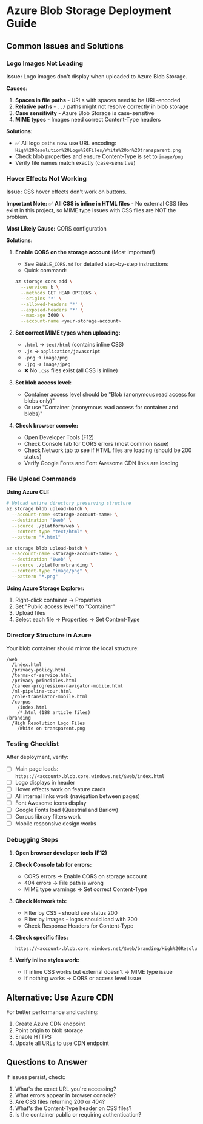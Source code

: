 # Azure Blob Storage Deployment Guide

## Common Issues and Solutions

### Logo Images Not Loading

**Issue:** Logo images don't display when uploaded to Azure Blob Storage.

**Causes:**
1. **Spaces in file paths** - URLs with spaces need to be URL-encoded
2. **Relative paths** - `../` paths might not resolve correctly in blob storage
3. **Case sensitivity** - Azure Blob Storage is case-sensitive
4. **MIME types** - Images need correct Content-Type headers

**Solutions:**
- ✅ All logo paths now use URL encoding: `High%20Resolution%20Logo%20Files/White%20on%20transparent.png`
- Check blob properties and ensure Content-Type is set to `image/png`
- Verify file names match exactly (case-sensitive)

### Hover Effects Not Working

**Issue:** CSS hover effects don't work on buttons.

**Important Note:** ✅ **All CSS is inline in HTML files** - No external CSS files exist in this project, so MIME type issues with CSS files are NOT the problem.

**Most Likely Cause:** CORS configuration

**Solutions:**

1. **Enable CORS on the storage account** (Most Important!)
   - See `ENABLE_CORS.md` for detailed step-by-step instructions
   - Quick command:
   ```bash
   az storage cors add \
     --services b \
     --methods GET HEAD OPTIONS \
     --origins '*' \
     --allowed-headers '*' \
     --exposed-headers '*' \
     --max-age 3600 \
     --account-name <your-storage-account>
   ```

2. **Set correct MIME types when uploading:**
   - `.html` → `text/html` (contains inline CSS)
   - `.js` → `application/javascript`
   - `.png` → `image/png`
   - `.jpg` → `image/jpeg`
   - ❌ No `.css` files exist (all CSS is inline)

3. **Set blob access level:**
   - Container access level should be "Blob (anonymous read access for blobs only)"
   - Or use "Container (anonymous read access for container and blobs)"

4. **Check browser console:**
   - Open Developer Tools (F12)
   - Check Console tab for CORS errors (most common issue)
   - Check Network tab to see if HTML files are loading (should be 200 status)
   - Verify Google Fonts and Font Awesome CDN links are loading

### File Upload Commands

**Using Azure CLI:**
```bash
# Upload entire directory preserving structure
az storage blob upload-batch \
  --account-name <storage-account-name> \
  --destination '$web' \
  --source ./platform/web \
  --content-type "text/html" \
  --pattern "*.html"

az storage blob upload-batch \
  --account-name <storage-account-name> \
  --destination '$web' \
  --source ./platform/branding \
  --content-type "image/png" \
  --pattern "*.png"
```

**Using Azure Storage Explorer:**
1. Right-click container → Properties
2. Set "Public access level" to "Container"
3. Upload files
4. Select each file → Properties → Set Content-Type

### Directory Structure in Azure

Your blob container should mirror the local structure:
```
/web
  /index.html
  /privacy-policy.html
  /terms-of-service.html
  /privacy-principles.html
  /career-progression-navigator-mobile.html
  /ml-pipeline-tour.html
  /role-translator-mobile.html
  /corpus
    /index.html
    /*.html (188 article files)
/branding
  /High Resolution Logo Files
    /White on transparent.png
```

### Testing Checklist

After deployment, verify:

- [ ] Main page loads: `https://<account>.blob.core.windows.net/$web/index.html`
- [ ] Logo displays in header
- [ ] Hover effects work on feature cards
- [ ] All internal links work (navigation between pages)
- [ ] Font Awesome icons display
- [ ] Google Fonts load (Questrial and Barlow)
- [ ] Corpus library filters work
- [ ] Mobile responsive design works

### Debugging Steps

1. **Open browser developer tools (F12)**

2. **Check Console tab for errors:**
   - CORS errors → Enable CORS on storage account
   - 404 errors → File path is wrong
   - MIME type warnings → Set correct Content-Type

3. **Check Network tab:**
   - Filter by CSS - should see status 200
   - Filter by Images - logos should load with 200
   - Check Response Headers for Content-Type

4. **Check specific files:**
   ```
   https://<account>.blob.core.windows.net/$web/branding/High%20Resolution%20Logo%20Files/White%20on%20transparent.png
   ```

5. **Verify inline styles work:**
   - If inline CSS works but external doesn't → MIME type issue
   - If nothing works → CORS or access level issue

## Alternative: Use Azure CDN

For better performance and caching:

1. Create Azure CDN endpoint
2. Point origin to blob storage
3. Enable HTTPS
4. Update all URLs to use CDN endpoint

## Questions to Answer

If issues persist, check:

1. What's the exact URL you're accessing?
2. What errors appear in browser console?
3. Are CSS files returning 200 or 404?
4. What's the Content-Type header on CSS files?
5. Is the container public or requiring authentication?
